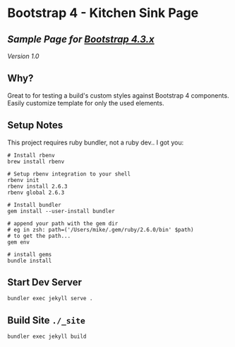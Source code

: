 # Bootstrap 4 - Kitchen Sink Page

## *Sample Page for **[Bootstrap 4.3.x](https://getbootstrap.com/)***

*Version 1.0*

## Why?
Great to for testing a build's custom styles against Bootstrap 4 components. Easily customize template for only the used elements.


## Setup Notes

This project requires ruby bundler, not a ruby dev.. I got you:

```
# Install rbenv
brew install rbenv

# Setup rbenv integration to your shell
rbenv init
rbenv install 2.6.3
rbenv global 2.6.3

# Install bundler
gem install --user-install bundler

# append your path with the gem dir
# eg in zsh: path=('/Users/mike/.gem/ruby/2.6.0/bin' $path)
# to get the path...
gem env

# install gems
bundle install

```

## Start Dev Server

```
bundler exec jekyll serve .
```

## Build Site ```./_site```

```
bundler exec jekyll build
```
